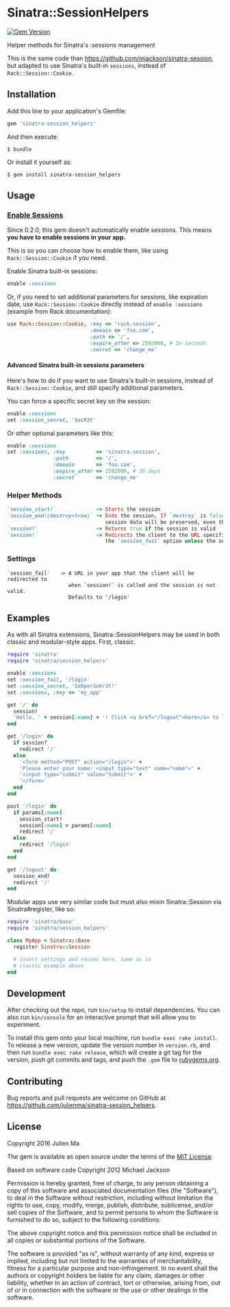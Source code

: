 # Sinatra::SessionHelpers

[![Gem Version](https://badge.fury.io/rb/sinatra-session_helpers.svg)](https://badge.fury.io/rb/sinatra-session_helpers)

Helper methods for Sinatra's :sessions management

This is the same code than https://github.com/mjackson/sinatra-session, but adapted to use Sinatra's built-in `sessions`, instead of `Rack::Session::Cookie`.

## Installation

Add this line to your application's Gemfile:

```ruby
gem 'sinatra-session_helpers'
```

And then execute:

    $ bundle

Or install it yourself as:

    $ gem install sinatra-session_helpers

## Usage

### [Enable Sessions](http://www.sinatrarb.com/faq.html#sessions)

Since 0.2.0, this gem doesn't automatically enable sessions.
This means **you have to enable sessions in your app.**

This is so you can choose how to enable them, like using `Rack::Session::Cookie` if you need.

Enable Sinatra built-in sessions:

```ruby
enable :sessions
```

Or, if you need to set additional parameters for sessions, like expiration date, use `Rack::Session::Cookie` directly instead of `enable :sessions` (example from Rack documentation):

```ruby
use Rack::Session::Cookie, :key => 'rack.session',
                           :domain => 'foo.com',
                           :path => '/',
                           :expire_after => 2592000, # In seconds
                           :secret => 'change_me'
```

#### Advanced Sinatra built-in sessions parameters

Here's how to do if you want to use Sinatra's built-in sessions, instead of `Rack::Session::Cookie`, and still specify additional parameters.

You can force a specific secret key on the session:

```ruby
enable :sessions
set :session_secret, '$ecR3t'
```

Or other optional parameters like this:

```ruby
enable :sessions
set :sessions, :key          => 'sinatra.session',
               :path         => '/',
               :domain       => 'foo.com',
               :expire_after => 2592000, # 30 days
               :secret       => 'change_me'
```

### Helper Methods

```ruby
`session_start!`             -> Starts the session
`session_end!(destroy=true)` -> Ends the session. If `destroy` is false then 
                                session data will be preserved, even though future calls to `session?` will return false
`session?`                   -> Returns true if the session is valid
`session!`                   -> Redirects the client to the URL specified in 
                                the `session_fail` option unless the session is valid
```

### Settings

```
`session_fail`   -> A URL in your app that the client will be redirected to
                    when `session!` is called and the session is not valid.
                    Defaults to '/login'
```

## Examples

As with all Sinatra extensions, Sinatra::SessionHelpers may be used in both classic and modular-style apps. First, classic.

```ruby
require 'sinatra'
require 'sinatra/session_helpers'

enable :sessions
set :session_fail, '/login'
set :session_secret, 'So0perSeKr3t!'
set :sessions, :key => 'my_app'

get '/' do
  session!
  'Hello, ' + session[:name] + '! Click <a href="/logout">here</a> to logout.'
end

get '/login' do
  if session?
    redirect '/'
  else
    '<form method="POST" action="/login">' +
    'Please enter your name: <input type="text" name="name">' +
    '<input type="submit" value="Submit">' +
    '</form>'
  end
end

post '/login' do
  if params[:name]
    session_start!
    session[:name] = params[:name]
    redirect '/'
  else
    redirect '/login'
  end
end

get '/logout' do
  session_end!
  redirect '/'
end
```

Modular apps use very similar code but must also mixin Sinatra::Session via Sinatra#register, like so:

```ruby
require 'sinatra/base'
require 'sinatra/session_helpers'

class MyApp < Sinatra::Base
  register Sinatra::Session

  # insert settings and routes here, same as in
  # classic example above
end
```

## Development

After checking out the repo, run `bin/setup` to install dependencies. You can also run `bin/console` for an interactive prompt that will allow you to experiment.

To install this gem onto your local machine, run `bundle exec rake install`. To release a new version, update the version number in `version.rb`, and then run `bundle exec rake release`, which will create a git tag for the version, push git commits and tags, and push the `.gem` file to [rubygems.org](https://rubygems.org).

## Contributing

Bug reports and pull requests are welcome on GitHub at https://github.com/julienma/sinatra-session_helpers.


## License

Copyright 2016 Julien Ma

The gem is available as open source under the terms of the [MIT License](http://opensource.org/licenses/MIT).

Based on software code Copyright 2012 Michael Jackson

Permission is hereby granted, free of charge, to any person obtaining a copy of this software and associated documentation files (the "Software"), to deal in the Software without restriction, including without limitation the rights to use, copy, modify, merge, publish, distribute, sublicense, and/or sell copies of the Software, and to permit persons to whom the Software is furnished to do so, subject to the following conditions:

The above copyright notice and this permission notice shall be included in all copies or substantial portions of the Software.

The software is provided "as is", without warranty of any kind, express or implied, including but not limited to the warranties of merchantability, fitness for a particular purpose and non-infringement. In no event shall the authors or copyright holders be liable for any claim, damages or other liability, whether in an action of contract, tort or otherwise, arising from, out of or in connection with the software or the use or other dealings in the software.
